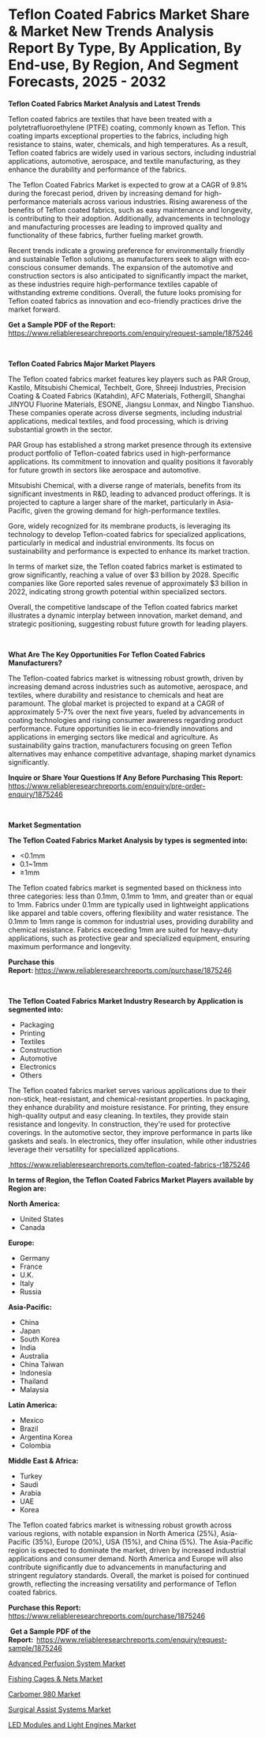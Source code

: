 <p><h1>Teflon Coated Fabrics Market Share & Market New Trends Analysis Report By Type, By Application, By End-use, By Region, And Segment Forecasts, 2025 - 2032</h1></p><p><strong>Teflon Coated Fabrics Market Analysis and Latest Trends</strong></p>
<p><p>Teflon coated fabrics are textiles that have been treated with a polytetrafluoroethylene (PTFE) coating, commonly known as Teflon. This coating imparts exceptional properties to the fabrics, including high resistance to stains, water, chemicals, and high temperatures. As a result, Teflon coated fabrics are widely used in various sectors, including industrial applications, automotive, aerospace, and textile manufacturing, as they enhance the durability and performance of the fabrics.</p><p>The Teflon Coated Fabrics Market is expected to grow at a CAGR of 9.8% during the forecast period, driven by increasing demand for high-performance materials across various industries. Rising awareness of the benefits of Teflon coated fabrics, such as easy maintenance and longevity, is contributing to their adoption. Additionally, advancements in technology and manufacturing processes are leading to improved quality and functionality of these fabrics, further fueling market growth.</p><p>Recent trends indicate a growing preference for environmentally friendly and sustainable Teflon solutions, as manufacturers seek to align with eco-conscious consumer demands. The expansion of the automotive and construction sectors is also anticipated to significantly impact the market, as these industries require high-performance textiles capable of withstanding extreme conditions. Overall, the future looks promising for Teflon coated fabrics as innovation and eco-friendly practices drive the market forward.</p></p>
<p><strong>Get a Sample PDF of the Report:&nbsp;</strong> <a href="https://www.reliableresearchreports.com/enquiry/request-sample/1875246?utm_campaign=2197&utm_medium=2&utm_source=Github&utm_content=ia&utm_term=31012025&utm_id=teflon-coated-fabrics">https://www.reliableresearchreports.com/enquiry/request-sample/1875246</a></p>
<p>&nbsp;</p>
<p><strong>Teflon Coated Fabrics Major Market Players</strong></p>
<p><p>The Teflon coated fabrics market features key players such as PAR Group, Kastilo, Mitsubishi Chemical, Techbelt, Gore, Shreeji Industries, Precision Coating & Coated Fabrics (Katahdin), AFC Materials, Fothergill, Shanghai JINYOU Fluorine Materials, ESONE, Jiangsu Lonmax, and Ningbo Tianshuo. These companies operate across diverse segments, including industrial applications, medical textiles, and food processing, which is driving substantial growth in the sector.</p><p>PAR Group has established a strong market presence through its extensive product portfolio of Teflon-coated fabrics used in high-performance applications. Its commitment to innovation and quality positions it favorably for future growth in sectors like aerospace and automotive.</p><p>Mitsubishi Chemical, with a diverse range of materials, benefits from its significant investments in R&D, leading to advanced product offerings. It is projected to capture a larger share of the market, particularly in Asia-Pacific, given the growing demand for high-performance textiles.</p><p>Gore, widely recognized for its membrane products, is leveraging its technology to develop Teflon-coated fabrics for specialized applications, particularly in medical and industrial environments. Its focus on sustainability and performance is expected to enhance its market traction.</p><p>In terms of market size, the Teflon coated fabrics market is estimated to grow significantly, reaching a value of over $3 billion by 2028. Specific companies like Gore reported sales revenue of approximately $3 billion in 2022, indicating strong growth potential within specialized sectors.</p><p>Overall, the competitive landscape of the Teflon coated fabrics market illustrates a dynamic interplay between innovation, market demand, and strategic positioning, suggesting robust future growth for leading players.</p></p>
<p>&nbsp;</p>
<p><strong>What Are The Key Opportunities For Teflon Coated Fabrics Manufacturers?</strong></p>
<p><p>The Teflon-coated fabrics market is witnessing robust growth, driven by increasing demand across industries such as automotive, aerospace, and textiles, where durability and resistance to chemicals and heat are paramount. The global market is projected to expand at a CAGR of approximately 5-7% over the next five years, fueled by advancements in coating technologies and rising consumer awareness regarding product performance. Future opportunities lie in eco-friendly innovations and applications in emerging sectors like medical and agriculture. As sustainability gains traction, manufacturers focusing on green Teflon alternatives may enhance competitive advantage, shaping market dynamics significantly.</p></p>
<p><strong>Inquire or Share Your Questions If Any Before Purchasing This Report:</strong> <a href="https://www.reliableresearchreports.com/enquiry/pre-order-enquiry/1875246?utm_campaign=2197&utm_medium=2&utm_source=Github&utm_content=ia&utm_term=31012025&utm_id=teflon-coated-fabrics">https://www.reliableresearchreports.com/enquiry/pre-order-enquiry/1875246</a></p>
<p>&nbsp;</p>
<p><strong>Market Segmentation</strong></p>
<p><strong>The Teflon Coated Fabrics Market Analysis by types is segmented into:</strong></p>
<p><ul><li><0.1mm</li><li>0.1~1mm</li><li>≥1mm</li></ul></p>
<p><p>The Teflon coated fabrics market is segmented based on thickness into three categories: less than 0.1mm, 0.1mm to 1mm, and greater than or equal to 1mm. Fabrics under 0.1mm are typically used in lightweight applications like apparel and table covers, offering flexibility and water resistance. The 0.1mm to 1mm range is common for industrial uses, providing durability and chemical resistance. Fabrics exceeding 1mm are suited for heavy-duty applications, such as protective gear and specialized equipment, ensuring maximum performance and longevity.</p></p>
<p><strong>Purchase this Report:&nbsp;</strong><a href="https://www.reliableresearchreports.com/purchase/1875246?utm_campaign=2197&utm_medium=2&utm_source=Github&utm_content=ia&utm_term=31012025&utm_id=teflon-coated-fabrics">https://www.reliableresearchreports.com/purchase/1875246</a></p>
<p>&nbsp;</p>
<p><strong>The Teflon Coated Fabrics Market Industry Research by Application is segmented into:</strong></p>
<p><ul><li>Packaging</li><li>Printing</li><li>Textiles</li><li>Construction</li><li>Automotive</li><li>Electronics</li><li>Others</li></ul></p>
<p><p>The Teflon coated fabrics market serves various applications due to their non-stick, heat-resistant, and chemical-resistant properties. In packaging, they enhance durability and moisture resistance. For printing, they ensure high-quality output and easy cleaning. In textiles, they provide stain resistance and longevity. In construction, they're used for protective coverings. In the automotive sector, they improve performance in parts like gaskets and seals. In electronics, they offer insulation, while other industries leverage their versatility for specialized applications.</p></p>
<p><a href="https://www.reliableresearchreports.com/teflon-coated-fabrics-r1875246?utm_campaign=2197&utm_medium=2&utm_source=Github&utm_content=ia&utm_term=31012025&utm_id=teflon-coated-fabrics">&nbsp;https://www.reliableresearchreports.com/teflon-coated-fabrics-r1875246</a></p>
<p><strong>In terms of Region, the Teflon Coated Fabrics Market Players available by Region are:</strong></p>
<p>
    <p> <strong> North America: </strong>
        <ul>
            <li>United States</li>
            <li>Canada</li>
        </ul>
        </p> 
    <p> <strong> Europe: </strong>
        <ul>
            <li>Germany</li>
            <li>France</li>
            <li>U.K.</li>
            <li>Italy</li>
            <li>Russia</li>
        </ul>
        </p> 
    <p> <strong> Asia-Pacific: </strong>
        <ul>
            <li>China</li>
            <li>Japan</li>
            <li>South Korea</li>
            <li>India</li>
            <li>Australia</li>
            <li>China Taiwan</li>
            <li>Indonesia</li>
            <li>Thailand</li>
            <li>Malaysia</li>
        </ul>
        </p> 
    <p> <strong> Latin America: </strong>
        <ul>
            <li>Mexico</li>
            <li>Brazil</li>
            <li>Argentina Korea</li>
            <li>Colombia</li>
        </ul>
        </p> 
    <p> <strong> Middle East & Africa: </strong>
        <ul>
            <li>Turkey</li>
            <li>Saudi</li>
            <li>Arabia</li>
            <li>UAE</li>
            <li>Korea</li>
        </ul>
    </p>
    </p>
<p><p>The Teflon coated fabrics market is witnessing robust growth across various regions, with notable expansion in North America (25%), Asia-Pacific (35%), Europe (20%), USA (15%), and China (5%). The Asia-Pacific region is expected to dominate the market, driven by increased industrial applications and consumer demand. North America and Europe will also contribute significantly due to advancements in manufacturing and stringent regulatory standards. Overall, the market is poised for continued growth, reflecting the increasing versatility and performance of Teflon coated fabrics.</p></p>
<p><strong>Purchase this Report: </strong><a href="https://www.reliableresearchreports.com/purchase/1875246?utm_campaign=2197&utm_medium=2&utm_source=Github&utm_content=ia&utm_term=31012025&utm_id=teflon-coated-fabrics">https://www.reliableresearchreports.com/purchase/1875246</a></p>
<p>&nbsp;<strong>Get a Sample PDF of the Report:&nbsp;&nbsp;</strong><a href="https://www.reliableresearchreports.com/enquiry/request-sample/1875246?utm_campaign=2197&utm_medium=2&utm_source=Github&utm_content=ia&utm_term=31012025&utm_id=teflon-coated-fabrics">https://www.reliableresearchreports.com/enquiry/request-sample/1875246</a></p>
<p><strong></strong></p>
<p><p><a href="https://www.linkedin.com/pulse/in-depth-advanced-perfusion-system-market-analysis-examining-pnyaf?utm_campaign=2197&utm_medium=2&utm_source=Github&utm_content=ia&utm_term=31012025&utm_id=teflon-coated-fabrics">Advanced Perfusion System Market</a></p><p><a href="https://www.linkedin.com/pulse/fishing-cages-nets-market-demand-revenue-insights-8-cagr-w0ktf?utm_campaign=2197&utm_medium=2&utm_source=Github&utm_content=ia&utm_term=31012025&utm_id=teflon-coated-fabrics">Fishing Cages & Nets Market</a></p><p><a href="https://github.com/jerhoskinson197676/Market-Research-Report-List-1/blob/main/carbomer-980-market.md?utm_campaign=2197&utm_medium=2&utm_source=Github&utm_content=ia&utm_term=31012025&utm_id=teflon-coated-fabrics">Carbomer 980 Market</a></p><p><a href="https://www.linkedin.com/pulse/surgical-assist-systems-market-analysis-report-predicts-trends-pklaf?utm_campaign=2197&utm_medium=2&utm_source=Github&utm_content=ia&utm_term=31012025&utm_id=teflon-coated-fabrics">Surgical Assist Systems Market</a></p><p><a href="https://www.linkedin.com/pulse/led-modules-light-engines-market-sizeshare-recent-development-fm5sf?utm_campaign=2197&utm_medium=2&utm_source=Github&utm_content=ia&utm_term=31012025&utm_id=teflon-coated-fabrics">LED Modules and Light Engines Market</a></p></p>